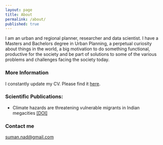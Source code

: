 ```yaml
---
layout: page
title: About
permalink: /about/
published: true
---
```


I am an urban and regional planner, researcher and data scientist. I have a Masters and Bachelors degree in Urban Planning, a perpetual curiosity about things in the world, a big motivation to do something functional, productive for the society and be part of solutions to some of the various problems and challenges facing the society today. 

### More Information

I constantly update my CV. Please find it [here](https://github.com/SD-Suman/SD-Suman.github.io/blob/master/Documents/CV_Suman.pdf).


### Scientific Publications:


- Climate hazards are threatening vulnerable migrants in Indian megacities [[DOI]](https://doi.org/10.1038/s41558-021-01105-7)



### Contact me

[suman.nad@gmail.com](mailto:suman.nad@gmail.com)
